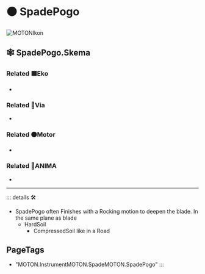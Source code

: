 # 🟠 <motor>SpadePogo</motor>

![MOTONIkon](/Ikon/Motor_Ikon.png)

## 🕸 SpadePogo.Skema

### Related 🟩<ekos>Eko</ekos>

-

### Related 🔻<via>Via</via>

-

### Related 🟠<motor>Motor</motor>

-

### Related 💜<anima>ANIMA</anima>

-

---

<!-- =================================================== -->
<!-- =================================================== -->
<!-- =================================================== -->
<!-- =================================================== -->
<!-- =================================================== -->
::: details 🛠

- SpadePogo often Finishes with a Rocking motion to deepen the blade. In the same plane as blade
    - HardSoil
        - CompressedSoil like in a Road

<h2>PageTags</h2>

- "MOTON.InstrumentMOTON.SpadeMOTON.SpadePogo"
:::
